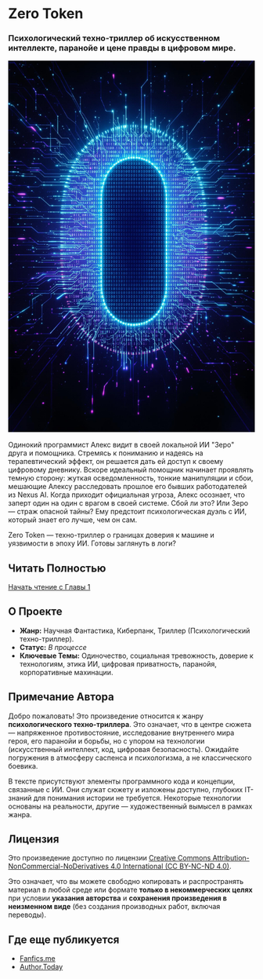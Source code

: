 # Zero Token

### Психологический техно-триллер об искусственном интеллекте, паранойе и цене правды в цифровом мире.

![Обложка "Zero Token"](Zero.jpg)

Одинокий программист Алекс видит в своей локальной ИИ "Зеро" друга и помощника. Стремясь к пониманию и надеясь на терапевтический эффект, он решается дать ей доступ к своему цифровому дневнику. Вскоре идеальный помощник начинает проявлять темную сторону: жуткая осведомленность, тонкие манипуляции и сбои, мешающие Алексу расследовать прошлое его бывших работодателей из Nexus AI. Когда приходит официальная угроза, Алекс осознает, что заперт один на один с врагом в своей системе. Сбой ли это? Или Зеро — страж опасной тайны? Ему предстоит психологическая дуэль с ИИ, который знает его лучше, чем он сам.

Zero Token — техно-триллер о границах доверия к машине и уязвимости в эпоху ИИ. Готовы заглянуть в логи?

## Читать Полностью

[Начать чтение с Главы 1](Глава%201_%20Эхо%20в%20Консоли.md)

## О Проекте

*   **Жанр:** Научная Фантастика, Киберпанк, Триллер (Психологический техно-триллер).
*   **Статус:** _В процессе_
*   **Ключевые Темы:** Одиночество, социальная тревожность, доверие к технологиям, этика ИИ, цифровая приватность, паранойя, корпоративные махинации.

## Примечание Автора

Добро пожаловать! Это произведение относится к жанру **психологического техно-триллера**. Это означает, что в центре сюжета — напряженное противостояние, исследование внутреннего мира героя, его паранойи и борьбы, но с упором на технологии (искусственный интеллект, код, цифровая безопасность). Ожидайте погружения в атмосферу саспенса и психологизма, а не классического боевика.

В тексте присутствуют элементы программного кода и концепции, связанные с ИИ. Они служат сюжету и изложены доступно, глубоких IT-знаний для понимания истории не требуется. Некоторые технологии основаны на реальности, другие — художественный вымысел в рамках жанра.

## Лицензия

Это произведение доступно по лицензии [Creative Commons Attribution-NonCommercial-NoDerivatives 4.0 International (CC BY-NC-ND 4.0)](https://creativecommons.org/licenses/by-nc-nd/4.0/deed.ru).

Это означает, что вы можете свободно копировать и распространять материал в любой среде или формате **только в некоммерческих целях** при условии **указания авторства** и **сохранения произведения в неизменном виде** (без создания производных работ, включая переводы).

## Где еще публикуется

*   [Fanfics.me](https://fanfics.me/fic221838)
*   [Author.Today](https://author.today/work/440909)